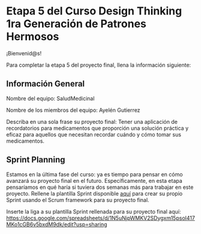 # Etapa 5 del Curso Design Thinking 1ra Generación de Patrones Hermosos

¡Bienvenid@s!

Para completar la etapa 5 del proyecto final, llena la información siguiente:

## Información General

Nombre del equipo: SaludMedicinal

Nombre de los miembros del equipo: Ayelén Gutierrez

Describa en una sola frase su proyecto final: Tener una aplicación de recordatorios para medicamentos que proporción una solución práctica y eficaz para aquellos que necesitan recordar cuándo y cómo tomar sus medicamentos.

## Sprint Planning

Estamos en la última fase del curso: ya es tiempo para pensar en cómo avanzará su proyecto final en el futuro. Específicamente, en esta etapa pensaríamos en qué haría si tuviera dos semanas más para trabajar en este proyecto. Rellene la plantilla Sprint disponible <a href="https://docs.google.com/spreadsheets/u/1/d/1aboqGYEJvPv77T5M_uEyUy83oAVKXS2J1Jxi2_48vLQ/copy?usp=sharing" target="_blank">aquí</a> para crear su propio Sprint usando el Scrum framework para su proyecto final.

Inserte la liga a su plantilla Sprint rellenada para su proyecto final aquí: 
https://docs.google.com/spreadsheets/d/1N5uNjpWMKV2SDygxm15psol417MKo1cGB6v5bxdM9dk/edit?usp=sharing
